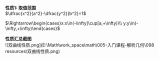 **性质1: 取值范围**  
$\dfrac{x^2}{a^2}-\dfrac{y^2}{b^2}=1$  
  
$\Rightarrow\begin{cases}x:x\in(-\infty]\cup[a,+\infty)\\\ y:y\in(-\infty,+\infty)\end{cases}$  
  
**性质汇总截图**  
![双曲线性质.png](E:\Math\work_space\math\005-入门课程-解析几何\098 resources\双曲线性质.png)  
